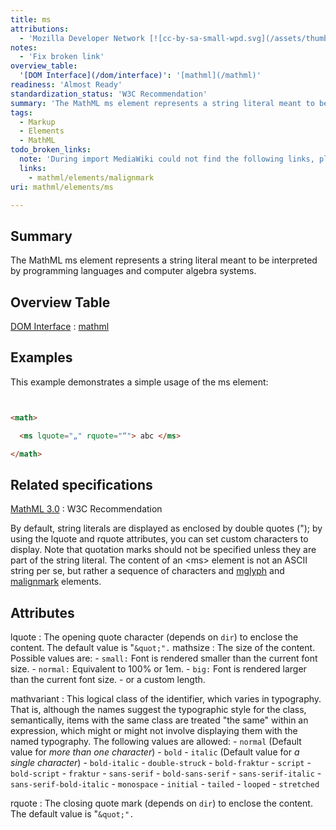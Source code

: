 ```yaml
---
title: ms
attributions:
  - 'Mozilla Developer Network [![cc-by-sa-small-wpd.svg](/assets/thumb/8/8c/cc-by-sa-small-wpd.svg/120px-cc-by-sa-small-wpd.svg.png)](http://creativecommons.org/licenses/by-sa/3.0/us/): [Article](https://developer.mozilla.org/en-US/docs/MathML/Element/ms)'
notes:
  - 'Fix broken link'
overview_table:
  '[DOM Interface](/dom/interface)': '[mathml](/mathml)'
readiness: 'Almost Ready'
standardization_status: 'W3C Recommendation'
summary: 'The MathML ms element represents a string literal meant to be interpreted by programming languages and computer algebra systems.'
tags:
  - Markup
  - Elements
  - MathML
todo_broken_links:
  note: 'During import MediaWiki could not find the following links, please fix and adjust this list.'
  links:
    - mathml/elements/malignmark
uri: mathml/elements/ms

---
```

## Summary

The MathML ms element represents a string literal meant to be interpreted by programming languages and computer algebra systems.

## Overview Table

[DOM Interface](/dom/interface)
:   [mathml](/mathml)

## Examples

This example demonstrates a simple usage of the ms element:

``` html


<math>

  <ms lquote="„" rquote="“"> abc </ms>

</math>
```

</pre>

## Related specifications

[MathML 3.0](http://www.w3.org/TR/MathML3/chapter3.html#presm.ms)
:   W3C Recommendation

By default, string literals are displayed as enclosed by double quotes ("); by using the lquote and rquote attributes, you can set custom characters to display. Note that quotation marks should not be specified unless they are part of the string literal. The content of an \<ms\> element is not an ASCII string per se, but rather a sequence of characters and [mglyph](/mathml/elements/mglyph) and [malignmark](/w/index.php?title=mathml/elements/malignmark&action=edit&redlink=1) elements.

## Attributes

 lquote
:   The opening quote character (depends on `dir`) to enclose the content. The default value is "`&quot;".`
 mathsize
:   The size of the content. Possible values are:
    -   `small:` Font is rendered smaller than the current font size.
    -   `normal:` Equivalent to 100% or 1em.
    -   `big:` Font is rendered larger than the current font size.
    -   or a custom length.

 mathvariant
:   This logical class of the identifier, which varies in typography. That is, although the names suggest the typographic style for the class, semantically, items with the same class are treated "the same" within an expression, which might or might not involve displaying them with the named typography. The following values are allowed:
    -   `normal` (Default value for *more than one character*)
    -   `bold`
    -   `italic` (Default value for *a single character*)
    -   `bold-italic`
    -   `double-struck`
    -   `bold-fraktur`
    -   `script`
    -   `bold-script`
    -   `fraktur`
    -   `sans-serif`
    -   `bold-sans-serif`
    -   `sans-serif-italic`
    -   `sans-serif-bold-italic`
    -   `monospace`
    -   `initial`
    -   `tailed`
    -   `looped`
    -   `stretched`

 rquote
:   The closing quote mark (depends on `dir`) to enclose the content. The default value is "`&quot;".`
